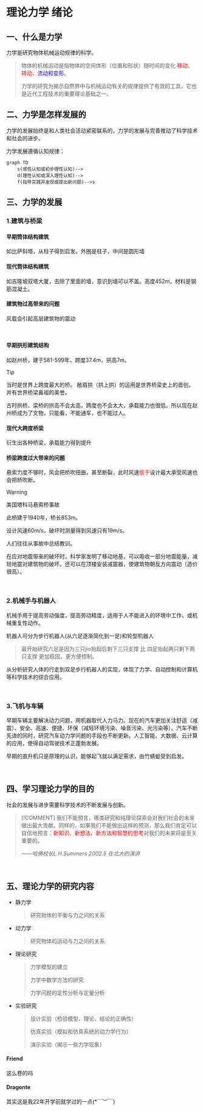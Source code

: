 # 理论力学 绪论

## 一、什么是力学

力学是研究物体机械运动规律的科学。



> 物体的机械运动是指物体的空间体形（位置和形状）随时间的变化 <font color=red>移动、转动、</font><font color=blue>流动和变形</font>。
> 
> 力学的研究为揭示自然界中与机械运动有关的规律提供了有效的工具，它也是近代工程技术的重要理论基础之一。

## 二、力学是怎样发展的

力学的发展始终是和人类社会活动紧密联系的，力学的发展与完善推动了科学技术和社会的进步。

力学发展遵循认知规律：

```mermaid
graph TD
    s(感性认知或初步理性认知)-->
    d(理性认知或深入理性认知)-->
    f(指导实践并发现或提出新问题)-->s
```

## 三、力学的发展

### 1.建筑与桥梁

#### 早期筒体结构建筑

如比萨斜塔，从柱子得到启发。外圈是柱子，中间是圆形墙

#### 现代筒体结构建筑

如吉隆坡双塔大厦，去除了里面的墙，意识到墙可以不盖。高度452m，材料是钢筋混凝土。

#### 建筑物过高带来的问题

风载会引起高层建筑物的震动

             

#### 早期拱形建筑结构

如赵州桥，建于581-599年，跨度37.4m，拱高7m。

>[!TIP]
>当时是世界上跨度最大的桥。 敞肩拱（拱上拱）的运用是世界桥梁史上的首创，并有世界桥梁鼻祖的美誉。
>
>古时拱桥、梁桥的拱高不会太高，跨度也不会太大，承载能力也很低。所以现在赵州桥成为了文物，只能看，不能通车，也不能过人。

#### 现代大跨度桥梁

衍生出各种桥梁，承载能力得到提升

#### 桥梁跨度过大带来的问题

悬索力度不够时，风会把桥吹扭曲，甚至断裂，此时风速<font color=red>低于</font>设计最大承受风速也会把桥吹断。

> [!WARNING]
> 美国塔科马悬索桥事故
> 
> 此桥建于1940年，桥长853m。
> 
> 设计风速60m/s，破坏时测量得到风速只有19m/s。

人们往往从事故中总结教训。

在应对地震带来的破坏时，科学家发明了移动地基，可以吸收一部分地震能量，减轻地震对建筑物的破坏。还可以在顶楼安装减震器，使建筑物朝反方向震动（造价很高）。

            

### 2.机械手与机器人

机械手用于提高劳动强度，提高劳动精度，适用于人不能进入的环境中工作，或机械重复性动作。

机器人可分为步行机器人(从六足逐渐简化到一足)和轮型机器人

> 最开始研究六足是因为三只jio抬起后剩下三只支撑 比 四足抬起两只剩下两只支撑 更加稳固，更方便控制。

从分析研究人体的行走到双足步行机器人的实现，体现了力学、自动控制和计算机等科学技术的综合应用。

            

### 3.飞机与车辆

早期车辆主要解决动力问题，用机器取代人力马力。现在的汽车更加关注舒适（减震）、安全、高速、便捷、环保（减轻环境污染、噪音污染、光污染等）。汽车不断先进的同时，研究汽车动力学问题的手段也不断更新。人工智能、大数据、云计算的应用，使得自动驾驶技术正蓬勃发展。

早期的直升机只是原理的认识，能够起飞就以满足需求，由竹蜻蜓受到启发。

            

## 四、学习理论力学的目的

社会的发展与进步需要科学技术的不断发展与创新。

> [!COMMENT]
> 我们不能预言，哪类研究和纯理论探索会对我们社会的未来做出最大贡献。同样的，如果我们不能做出这样的预测，那么我们肯定可以自信地预言：<font color=red>新知识、新想法、新方法和智慧的思考</font>对我们的未来将是至关重要的。
> 
> ——*哈佛校长L.H.Summers  2002.5 在北大的演讲*

            

## 五、理论力学的研究内容

- 静力学
  
  > 研究物体的平衡与力之间的关系

- 动力学
  
  > 研究物体的运动与力之间的关系

- 理论研究
  
  > 力学模型的建立
  > 
  > 力学中数学方法的研究
  > 
  > 力学问题的定性分析与定量分析

- 实验研究
  
  > 设计实验（检验模型、理论、结论的正确性）
  > 
  > 仿真实验（模拟和仿真系统的动力学行为）
  > 
  > 演示实验（揭示一些力学现象）

<!-- chat:start -->

#### **Friend**

这么卷的吗

#### **Dragonte**

其实这是我22年开学前就学过的一点(*￣︶￣)

<!-- chat:end -->